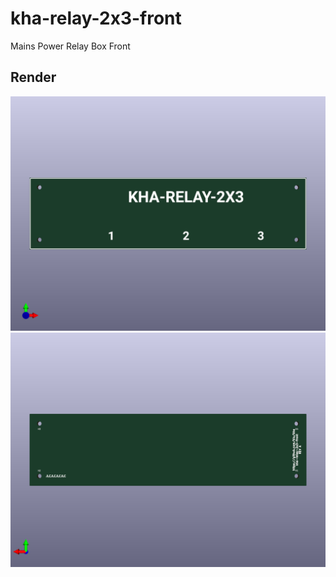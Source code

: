 # kha-relay-2x3-front

Mains Power Relay Box Front

## Render

<img src="kha-relay-2x3-front-render-front.png" width="800"/>

<img src="kha-relay-2x3-front-render-back.png" width="800"/>
